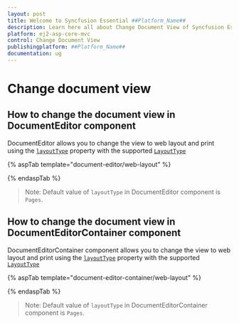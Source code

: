 ```yaml
---
layout: post
title: Welcome to Syncfusion Essential ##Platform_Name##
description: Learn here all about Change Document View of Syncfusion Essential ##Platform_Name## widgets based on HTML5 and jQuery.
platform: ej2-asp-core-mvc
control: Change Document View
publishingplatform: ##Platform_Name##
documentation: ug
---
```



# Change document view

## How to change the document view in DocumentEditor component

DocumentEditor allows you to change the view to web layout and print using the [`layoutType`](https://help.syncfusion.com/cr/aspnetcore-js2/Syncfusion.EJ2.DocumentEditor.DocumentEditor.html#Syncfusion_EJ2_DocumentEditor_DocumentEditor_LayoutType) property with the supported [`LayoutType`](https://help.syncfusion.com/cr/aspnetcore-js2/Syncfusion.EJ2.DocumentEditor.LayoutType.html)

{% aspTab template="document-editor/web-layout" %}

{% endaspTab %}

>Note: Default value of `layoutType` in DocumentEditor component is `Pages`.

## How to change the document view in DocumentEditorContainer component

DocumentEditorContainer component allows you to change the view to web layout and print using the [`layoutType`](https://help.syncfusion.com/cr/aspnetcore-js2/Syncfusion.EJ2.DocumentEditor.DocumentEditorContainer.html#Syncfusion_EJ2_DocumentEditor_DocumentEditorContainer_LayoutType) property with the supported [`LayoutType`](https://help.syncfusion.com/cr/aspnetcore-js2/Syncfusion.EJ2.DocumentEditor.LayoutType.html)

{% aspTab template="document-editor-container/web-layout" %}

{% endaspTab %}

>Note: Default value of `layoutType` in DocumentEditorContainer component is `Pages`.